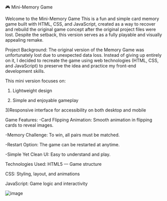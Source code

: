 🎮 Mini-Memory Game

Welcome to the Mini-Memory Game
This is a fun and simple card memory game built with HTML, CSS, and JavaScript, created as a way to recover 
and rebuild the original game concept after the original project files were lost. Despite the setback, this version 
serves as a fully playable and visually appealing remake.

Project Background:
The original version of the Memory Game was unfortunately lost due to unexpected data loss.
Instead of giving up entirely on it, I decided to recreate the game using web technologies (HTML, CSS, and JavaScript) to preserve the 
idea and practice my front-end development skills.

This mini version focuses on:
1) Lightweight design

2) Simple and enjoyable gameplay

3)Responsive interface for accessibility on both desktop and mobile

Game Features:
-Card Flipping Animation: Smooth animation in flipping cards to reveal images.

-Memory Challenge: To win, all pairs must be matched.

-Restart Option: The game can be restarted at anytime.

-Simple Yet Clean UI: Easy to understand and play.

Technologies Used:
HTML5 — Game structure

CSS: Styling, layout, and animations

JavaScript: Game logic and interactivity

![image](https://github.com/user-attachments/assets/175f5342-6695-4d9b-b927-0490fed8bcf9)
